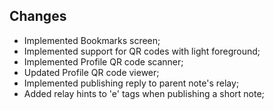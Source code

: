 ## Changes
- Implemented Bookmarks screen;
- Implemented support for QR codes with light foreground;
- Implemented Profile QR code scanner;
- Updated Profile QR code viewer;
- Implemented publishing reply to parent note's relay;
- Added relay hints to 'e' tags when publishing a short note;